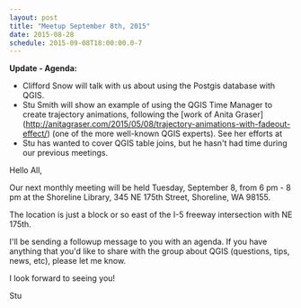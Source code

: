 ```yaml
---
layout: post
title: "Meetup September 8th, 2015"
date: 2015-08-28
schedule: 2015-09-08T18:00:00.0-7
---
```


__Update - Agenda:__

* Clifford Snow will talk with us about using the Postgis database with QGIS.
* Stu Smith will show an example of using the QGIS Time Manager to create trajectory animations, following the [work of Anita Graser] (http://anitagraser.com/2015/05/08/trajectory-animations-with-fadeout-effect/) (one of the more well-known QGIS experts).  See her efforts at 
* Stu has wanted to cover QGIS table joins, but he hasn't had time during our previous meetings.

Hello All,

Our next monthly meeting will be held Tuesday, September 8, from 6 pm - 8 pm at the Shoreline Library, 345 NE 175th Street, Shoreline, WA 98155.

The location is just a block or so east of the I-5 freeway intersection with NE 175th.

I'll be sending a followup message to you with an agenda.  If you have anything that you'd like to share with the group about QGIS (questions, tips, news, etc), please let me know.

I look forward to seeing you!

Stu
